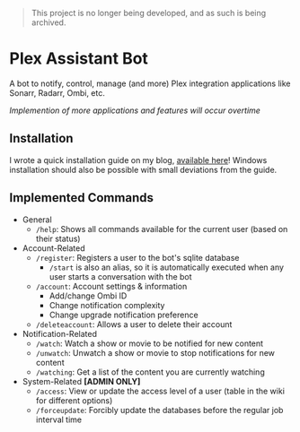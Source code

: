 > This project is no longer being developed, and as such is being archived.

# Plex Assistant Bot

A bot to notify, control, manage (and more) Plex integration applications like Sonarr, Radarr, Ombi, etc.

*Implemention of more applications and features will occur overtime*

## Installation

I wrote a quick installation guide on my blog, [available here](https://www.jagandeepbrar.io/blog/plex-assistant-guide/)! Windows installation should also be possible with small deviations from the guide.


## Implemented Commands

- General
    - `/help`: Shows all commands available for the current user (based on their status)
- Account-Related
    - `/register`: Registers a user to the bot's sqlite database
        - `/start` is also an alias, so it is automatically executed when any user starts a conversation with the bot
    - `/account`: Account settings & information
        - Add/change Ombi ID
        - Change notification complexity
        - Change upgrade notification preference
    - `/deleteaccount`: Allows a user to delete their account
- Notification-Related
    - `/watch`: Watch a show or movie to be notified for new content
    - `/unwatch`: Unwatch a show or movie to stop notifications for new content
    - `/watching`: Get a list of the content you are currently watching
- System-Related **[ADMIN ONLY]**
    - `/access`: View or update the access level of a user (table in the wiki for different options)
    - `/forceupdate`: Forcibly update the databases before the regular job interval time


